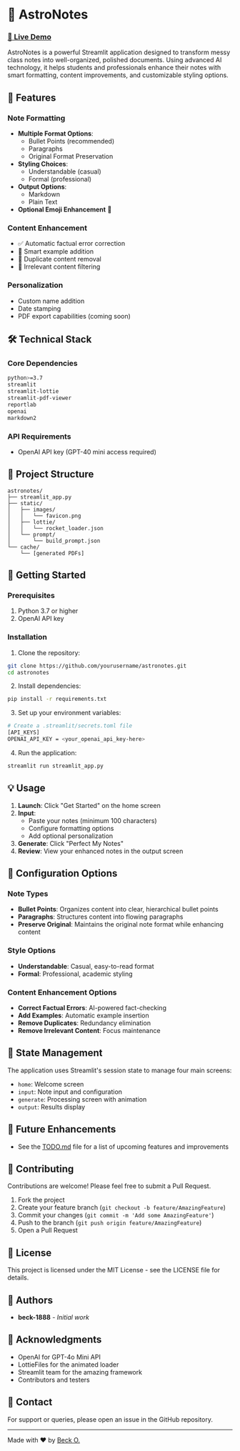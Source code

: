 # 🚀 AstroNotes

### [🔗 Live Demo](https://www.example.com)

AstroNotes is a powerful Streamlit application designed to transform messy class notes into well-organized, polished documents. Using advanced AI technology, it helps students and professionals enhance their notes with smart formatting, content improvements, and customizable styling options.

## 🌟 Features

### Note Formatting
- **Multiple Format Options**:
  - Bullet Points (recommended)
  - Paragraphs
  - Original Format Preservation
- **Styling Choices**:
  - Understandable (casual)
  - Formal (professional)
- **Output Options**:
  - Markdown
  - Plain Text
- **Optional Emoji Enhancement** 🎯

### Content Enhancement
- ✅ Automatic factual error correction
- 📝 Smart example addition
- 🔄 Duplicate content removal
- 🎯 Irrelevant content filtering

### Personalization
- Custom name addition
- Date stamping
- PDF export capabilities (coming soon)

## 🛠 Technical Stack

### Core Dependencies
```bash
python>=3.7
streamlit
streamlit-lottie
streamlit-pdf-viewer
reportlab
openai
markdown2
```

### API Requirements
- OpenAI API key (GPT-40 mini access required)

## 📁 Project Structure

```
astronotes/
├── streamlit_app.py
├── static/
│   ├── images/
│   │   └── favicon.png
│   ├── lottie/
│   │   └── rocket_loader.json
│   └── prompt/
│       └── build_prompt.json
└── cache/
    └── [generated PDFs]
```

## 🚀 Getting Started

### Prerequisites
1. Python 3.7 or higher
2. OpenAI API key

### Installation

1. Clone the repository:
```bash
git clone https://github.com/yourusername/astronotes.git
cd astronotes
```

2. Install dependencies:
```bash
pip install -r requirements.txt
```

3. Set up your environment variables:
```bash
# Create a .streamlit/secrets.toml file
[API_KEYS]
OPENAI_API_KEY = <your_openai_api_key-here>
```

4. Run the application:
```bash
streamlit run streamlit_app.py
```

## 💡 Usage

1. **Launch**: Click "Get Started" on the home screen
2. **Input**: 
   - Paste your notes (minimum 100 characters)
   - Configure formatting options
   - Add optional personalization
3. **Generate**: Click "Perfect My Notes"
4. **Review**: View your enhanced notes in the output screen

## 🔧 Configuration Options

### Note Types
- **Bullet Points**: Organizes content into clear, hierarchical bullet points
- **Paragraphs**: Structures content into flowing paragraphs
- **Preserve Original**: Maintains the original note format while enhancing content

### Style Options
- **Understandable**: Casual, easy-to-read format
- **Formal**: Professional, academic styling

### Content Enhancement Options
- **Correct Factual Errors**: AI-powered fact-checking
- **Add Examples**: Automatic example insertion
- **Remove Duplicates**: Redundancy elimination
- **Remove Irrelevant Content**: Focus maintenance

## 🔄 State Management

The application uses Streamlit's session state to manage four main screens:
- `home`: Welcome screen
- `input`: Note input and configuration
- `generate`: Processing screen with animation
- `output`: Results display

## 🚧 Future Enhancements

- See the [TODO.md](TODO.md) file for a list of upcoming features and improvements

## 🤝 Contributing

Contributions are welcome! Please feel free to submit a Pull Request.

1. Fork the project
2. Create your feature branch (`git checkout -b feature/AmazingFeature`)
3. Commit your changes (`git commit -m 'Add some AmazingFeature'`)
4. Push to the branch (`git push origin feature/AmazingFeature`)
5. Open a Pull Request

## 📝 License

This project is licensed under the MIT License - see the LICENSE file for details.

## 👥 Authors

* **beck-1888** - *Initial work*

## 🙏 Acknowledgments

* OpenAI for GPT-4o Mini API
* LottieFiles for the animated loader
* Streamlit team for the amazing framework
* Contributors and testers

## 📮 Contact

For support or queries, please open an issue in the GitHub repository.

---

Made with ❤️ by [Beck O.](https://github.com/beck1888)